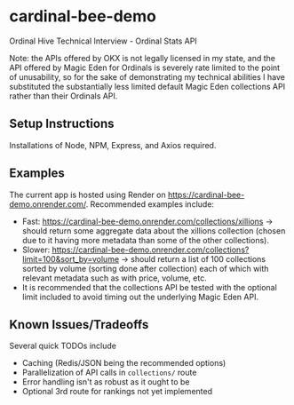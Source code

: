 # cardinal-bee-demo
Ordinal Hive Technical Interview - Ordinal Stats API

Note: the APIs offered by OKX is not legally licensed in my state, and the API offered by Magic Eden for Ordinals is severely rate limited to the point of unusability, so for the sake of demonstrating my technical abilities I have substituted the substantially less limited default Magic Eden collections API rather than their Ordinals API.

## Setup Instructions
Installations of Node, NPM, Express, and Axios required.

## Examples
The current app is hosted using Render on https://cardinal-bee-demo.onrender.com/. Recommended examples include:
- Fast: https://cardinal-bee-demo.onrender.com/collections/xillions -> should return some aggregate data about the xillions collection (chosen due to it having more metadata than some of the other collections).
- Slower: https://cardinal-bee-demo.onrender.com/collections?limit=100&sort_by=volume -> should return a list of 100 collections sorted by volume (sorting done after collection) each of which with relevant metadata such as with price, volume, etc.
- It is recommended that the collections API be tested with the optional limit included to avoid timing out the underlying Magic Eden API.

## Known Issues/Tradeoffs
Several quick TODOs include
- Caching (Redis/JSON being the recommended options)
- Parallelization of API calls in `collections/` route
- Error handling isn't as robust as it ought to be
- Optional 3rd route for rankings not yet implemented